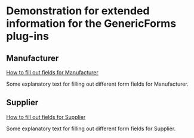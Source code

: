 # Demonstration for extended information for the GenericForms plug-ins

## Manufacturer
[How to fill out fields for Manufacturer](#manufacturer)

Some explanatory text for filling out different form fields for Manufacturer.

## Supplier
[How to fill out fields for Supplier](#suppplier)

Some explanatory text for filling out different form fields for Supplier.

